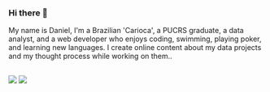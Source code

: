 ### Hi there 👋

<p>My name is Daniel, I'm a Brazilian 'Carioca',  a PUCRS graduate, a data analyst, and a web developer who enjoys coding, swimming, playing poker, and learning new languages. I create online content about my data projects and my thought process while working on them..</p>

##

<!--
**1Danielsz/1Danielsz** is a ✨ _special_ ✨ repository because its `README.md` (this file) appears on your GitHub profile.

Here are some ideas to get you started:

- 🔭 I’m currently working on ...
- 🌱 I’m currently learning ...
-->

##

<div> 
  <a href="https://www.instagram.com/1daniellira/" target="_blank"><img src="https://img.shields.io/badge/-Instagram-%23E4405F?style=for-the-badge&logo=instagram&logoColor=white" target="_blank"></a>
  <a href="=https://www.linkedin.com/in/1danielllira/" target="_blank"><img src="https://img.shields.io/badge/-LinkedIn-%230077B5?style=for-the-badge&logo=linkedin&logoColor=white" target="_blank"></a> 
 
 
</div>
